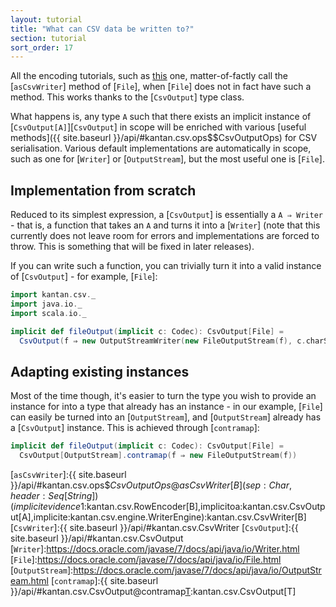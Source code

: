 ```yaml
---
layout: tutorial
title: "What can CSV data be written to?"
section: tutorial
sort_order: 17
---
```

All the encoding tutorials, such as [this](serialising_collections.html) one, matter-of-factly call the
[`asCsvWriter`] method of [`File`], when [`File`] does not in fact have such a method. This works thanks to the
[`CsvOutput`] type class.

What happens is, any type `A` such that there exists an implicit instance of [`CsvOutput[A]`][`CsvOutput`] in scope will
be enriched with various [useful methods]({{ site.baseurl }}/api/#kantan.csv.ops$$CsvOutputOps) for CSV serialisation.
Various default implementations are automatically in scope, such as one for [`Writer`] or [`OutputStream`], but the most
useful one is [`File`].

## Implementation from scratch

Reduced to its simplest expression, a [`CsvOutput`] is essentially a `A ⇒ Writer` - that is, a function that takes an
`A` and turns it into a [`Writer`] (note that this currently does not leave room for errors and implementations are
forced to throw. This is something that will be fixed in later releases).

If you can write such a function, you can trivially turn it into a valid instance of [`CsvOutput`] - for example,
[`File`]:

```scala
import kantan.csv._
import java.io._
import scala.io._

implicit def fileOutput(implicit c: Codec): CsvOutput[File] =
  CsvOutput(f ⇒ new OutputStreamWriter(new FileOutputStream(f), c.charSet))
```

## Adapting existing instances

Most of the time though, it's easier to turn the type you wish to provide an instance for into a type that already has
an instance - in our example, [`File`] can easily be turned into an [`OutputStream`], and [`OutputStream`] already has
a [`CsvOutput`] instance. This is achieved through [`contramap`]:

```scala
implicit def fileOutput(implicit c: Codec): CsvOutput[File] =
  CsvOutput[OutputStream].contramap(f ⇒ new FileOutputStream(f))
```


[`asCsvWriter`]:{{ site.baseurl }}/api/#kantan.csv.ops$$CsvOutputOps@asCsvWriter[B](sep:Char,header:Seq[String])(implicitevidence$1:kantan.csv.RowEncoder[B],implicitoa:kantan.csv.CsvOutput[A],implicite:kantan.csv.engine.WriterEngine):kantan.csv.CsvWriter[B]
[`CsvWriter`]:{{ site.baseurl }}/api/#kantan.csv.CsvWriter
[`CsvOutput`]:{{ site.baseurl }}/api/#kantan.csv.CsvOutput
[`Writer`]:https://docs.oracle.com/javase/7/docs/api/java/io/Writer.html
[`File`]:https://docs.oracle.com/javase/7/docs/api/java/io/File.html
[`OutputStream`]:https://docs.oracle.com/javase/7/docs/api/java/io/OutputStream.html
[`contramap`]:{{ site.baseurl }}/api/#kantan.csv.CsvOutput@contramap[T](f:T=>S):kantan.csv.CsvOutput[T]
